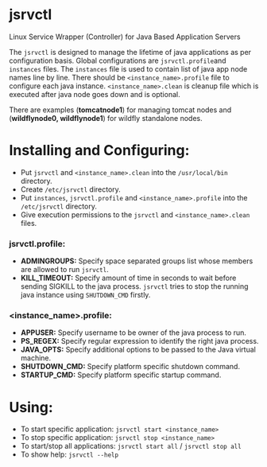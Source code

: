# jsrvctl
Linux Service Wrapper (Controller) for Java Based Application Servers

The `jsrvctl` is designed to manage the lifetime of java applications as per configuration basis. Global configurations are `jsrvctl.profile`and `instances` files. The `instances` file is used to contain list of java app node names line by line. There should be `<instance_name>.profile` file to configure each java instance. `<instance_name>.clean` is cleanup file which is executed after java node goes down and is optional.

There are examples (**tomcatnode1**) for managing tomcat nodes and (**wildflynode0, wildflynode1**) for wildfly standalone nodes.

# Installing and Configuring:
* Put `jsrvctl` and `<instance_name>.clean` into the `/usr/local/bin` directory.
* Create `/etc/jsrvctl` directory.
* Put `instances`, `jsrvctl.profile` and `<instance_name>.profile` into the `/etc/jsrvctl` directory.
* Give execution permissions to the `jsrvctl` and `<instance_name>.clean` files.

### jsrvctl.profile:
* **ADMINGROUPS:** Specify space separated groups list whose members are allowed to run `jsrvctl`.
* **KILL_TIMEOUT:** Specify amount of time in seconds to wait before sending SIGKILL to the java process. `jsrvctl` tries to stop the running java instance using `SHUTDOWN_CMD` firstly.

### <instance_name>.profile:
* **APPUSER:** Specify username to be owner of the java process to run.
* **PS_REGEX:** Specify regular expression to identify the right java process.
* **JAVA_OPTS:** Specify additional options to be passed to the Java virtual machine.
* **SHUTDOWN_CMD:** Specify platform specific shutdown command.
* **STARTUP_CMD:** Specify platform specific startup command.

# Using:
* To start specific application: `jsrvctl start <instance_name>`
* To stop specific application: `jsrvctl stop <instance_name>`
* To start/stop all applications: `jsrvctl start all` / `jsrvctl stop all`
* To show help: `jsrvctl --help`
